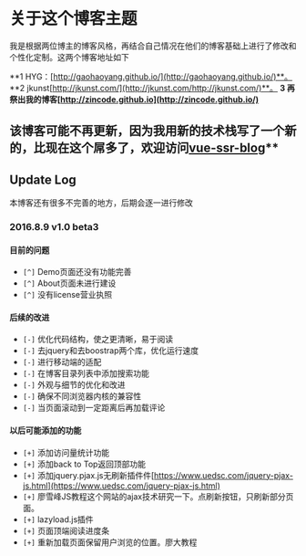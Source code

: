 # 关于这个博客主题

我是根据两位博主的博客风格，再结合自己情况在他们的博客基础上进行了修改和个性化定制。这两个博客地址如下

**1 HYG：[http://gaohaoyang.github.io/](http://gaohaoyang.github.io/)**。
**2 jkunst[http://jkunst.com/](http://jkunst.com/http://jkunst.com/)**。
**3 再祭出我的博客[http://zincode.github.io](http://zincode.github.io/)**

## 该博客可能不再更新，因为我用新的技术栈写了一个新的，比现在这个屌多了，欢迎访问[vue-ssr-blog](https://github.com/ZinCode/vue-ssr-blog-client)**

## Update Log
本博客还有很多不完善的地方，后期会逐一进行修改
### 2016.8.9 v1.0 beta3
#### 目前的问题
* `[^]` Demo页面还没有功能完善
* `[^]` About页面未进行建设
* `[^]` 没有license营业执照

#### 后续的改进

* `[-]` 优化代码结构，使之更清晰，易于阅读
* `[-]` 去jquery和去boostrap两个库，优化运行速度
* `[-]` 进行移动端的适配
* `[-]` 在博客目录列表中添加搜索功能
* `[-]` 外观与细节的优化和改进
* `[-]` 确保不同浏览器内核的兼容性
* `[-]` 当页面滚动到一定距离后再加载评论

#### 以后可能添加的功能

* `[+]` 添加访问量统计功能
* `[+]` 添加back to Top返回顶部功能
* `[+]` 添加jquery.pjax.js无刷新插件件[https://www.uedsc.com/jquery-pjax-js.html](https://www.uedsc.com/jquery-pjax-js.html)
* `[+]` 廖雪峰JS教程这个网站的ajax技术研究一下。点刷新按钮，只刷新部分页面。
* `[+]` lazyload.js插件
* `[+]` 页面顶端阅读进度条
* `[+]` 重新加载页面保留用户浏览的位置。廖大教程
